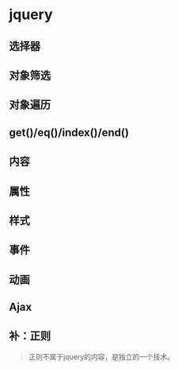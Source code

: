 # jquery

## 选择器

## 对象筛选

## 对象遍历

## get()/eq()/index()/end()

## 内容

## 属性

## 样式

## 事件

## 动画

## Ajax

## 补：正则

> 正则不属于jquery的内容，是独立的一个技术。

